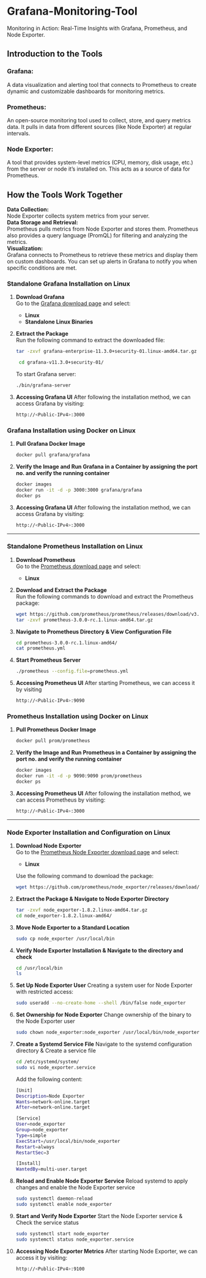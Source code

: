 # Grafana-Monitoring-Tool
Monitoring in Action: Real-Time Insights with Grafana, Prometheus, and Node Exporter.
## Introduction to the Tools
### Grafana: 
A data visualization and alerting tool that connects to Prometheus to create dynamic and customizable dashboards for monitoring metrics.
### Prometheus:
An open-source monitoring tool used to collect, store, and query metrics data. It pulls in data from different sources (like Node Exporter) at regular intervals.
### Node Exporter:
A tool that provides system-level metrics (CPU, memory, disk usage, etc.) from the server or node it’s installed on. This acts as a source of data for Prometheus.
## How the Tools Work Together
**Data Collection:** <br>
Node Exporter collects system metrics from your server.
<br>
**Data Storage and Retrieval:** <br>
Prometheus pulls metrics from Node Exporter and stores them. Prometheus also provides a query language (PromQL) for filtering and analyzing the metrics.
<br>
**Visualization:** <br>
Grafana connects to Prometheus to retrieve these metrics and display them on custom dashboards. You can set up alerts in Grafana to notify you when specific conditions are met.

### Standalone Grafana Installation on Linux

1. **Download Grafana**  
   Go to the [Grafana download page](https://grafana.com/grafana/download) and select:
   - **Linux**
   - **Standalone Linux Binaries**

2. **Extract the Package**  
   Run the following command to extract the downloaded file:
   ```sh
   tar -zxvf grafana-enterprise-11.3.0+security-01.linux-amd64.tar.gz
   ```
   ```sh
    cd grafana-v11.3.0+security-01/
   ```
   To start Grafana server:
   ```sh
   ./bin/grafana-server
   ```
3. **Accessing Grafana UI**
   After following the installation method, we can access Grafana by visiting:
   ```sh
   http://<Public-IPv4>:3000
   ```
### Grafana Installation using Docker on Linux
1. **Pull Grafana Docker Image**
   ```sh
   docker pull grafana/grafana
   ```
2. **Verify the Image and Run Grafana in a Container by assigning the port no. and verify the running container**
   ```sh
   docker images
   docker run -it -d -p 3000:3000 grafana/grafana
   docker ps
   ```
3. **Accessing Grafana UI**
   After following the installation method, we can access Grafana by visiting:
   ```sh
   http://<Public-IPv4>:3000
   ```
   
---

### Standalone Prometheus Installation on Linux

1. **Download Prometheus**  
   Go to the [Prometheus download page](https://prometheus.io/docs/introduction/first_steps/) and select:
   - **Linux**

2. **Download and Extract the Package**  
   Run the following commands to download and extract the Prometheus package:
   ```sh
   wget https://github.com/prometheus/prometheus/releases/download/v3.0.0-rc.1/prometheus-3.0.0-rc.1.linux-amd64.tar.gz
   tar -zxvf prometheus-3.0.0-rc.1.linux-amd64.tar.gz
   ```
3. **Navigate to Prometheus Directory & View Configuration File**
   ```sh
   cd prometheus-3.0.0-rc.1.linux-amd64/
   cat prometheus.yml
   ```
4. **Start Prometheus Server**
   ```sh
   ./prometheus --config.file=prometheus.yml
   ```
5. **Accessing Prometheus UI**
   After starting Prometheus, we can access it by visiting
   ```sh
   http://<Public-IPv4>:9090
   ```
### Prometheus Installation using Docker on Linux
1. **Pull Prometheus Docker Image**
   ```sh
   docker pull prom/prometheus
   ```
2. **Verify the Image and Run Prometheus in a Container by assigning the port no. and verify the running container**
   ```sh
   docker images
   docker run -it -d -p 9090:9090 prom/prometheus
   docker ps
   ```
3. **Accessing Prometheus UI**
   After following the installation method, we can access Prometheus by visiting:
   ```sh
   http://<Public-IPv4>:3000
   ```

---

### Node Exporter Installation and Configuration on Linux

1. **Download Node Exporter**  
   Go to the [Prometheus Node Exporter download page](https://prometheus.io/download/#node_exporter) and select:
   - **Linux**

   Use the following command to download the package:
   ```sh
   wget https://github.com/prometheus/node_exporter/releases/download/v1.8.2/node_exporter-1.8.2.linux-amd64.tar.gz
   ```
2. **Extract the Package & Navigate to Node Exporter Directory**
   ```sh
   tar -zxvf node_exporter-1.8.2.linux-amd64.tar.gz
   cd node_exporter-1.8.2.linux-amd64/
   ```
3. **Move Node Exporter to a Standard Location**
   ```sh
   sudo cp node_exporter /usr/local/bin
   ```
4. **Verify Node Exporter Installation & Navigate to the directory and check**
   ```sh
   cd /usr/local/bin
   ls
   ```
5. **Set Up Node Exporter User**
   Creating a system user for Node Exporter with restricted access:
   ```sh
   sudo useradd --no-create-home --shell /bin/false node_exporter
   ```
6. **Set Ownership for Node Exporter**
   Change ownership of the binary to the Node Exporter user
   ```sh
   sudo chown node_exporter:node_exporter /usr/local/bin/node_exporter
   ```
7. **Create a Systemd Service File**
   Navigate to the systemd configuration directory & Create a service file
   ```sh
   cd /etc/systemd/system/
   sudo vi node_exporter.service
   ```
   Add the following content:
   ```sh
   [Unit]
   Description=Node Exporter
   Wants=network-online.target
   After=network-online.target

   [Service]
   User=node_exporter
   Group=node_exporter
   Type=simple
   ExecStart=/usr/local/bin/node_exporter
   Restart=always
   RestartSec=3

   [Install]
   WantedBy=multi-user.target
   ```
   
8. **Reload and Enable Node Exporter Service**
   Reload systemd to apply changes and enable the Node Exporter service
   ```sh
   sudo systemctl daemon-reload
   sudo systemctl enable node_exporter
   ```
9. **Start and Verify Node Exporter**
   Start the Node Exporter service & Check the service status
   ```sh
   sudo systemctl start node_exporter
   sudo systemctl status node_exporter.service
   ```
10. **Accessing Node Exporter Metrics**
    After starting Node Exporter, we can access it by visiting:
    ```sh
    http://<Public-IPv4>:9100
    ``` 




   
